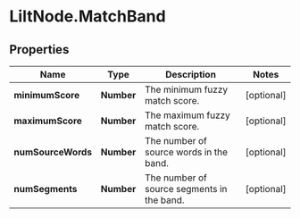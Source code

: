 # LiltNode.MatchBand

## Properties

Name | Type | Description | Notes
------------ | ------------- | ------------- | -------------
**minimumScore** | **Number** | The minimum fuzzy match score. | [optional] 
**maximumScore** | **Number** | The maximum fuzzy match score. | [optional] 
**numSourceWords** | **Number** | The number of source words in the band. | [optional] 
**numSegments** | **Number** | The number of source segments in the band. | [optional] 


